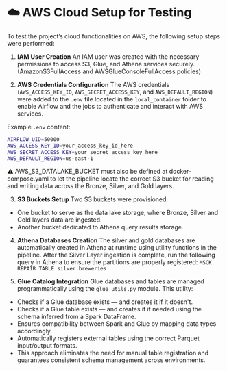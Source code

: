 # ☁️ AWS Cloud Setup for Testing

To test the project’s cloud functionalities on AWS, the following setup steps were performed:

1. **IAM User Creation**
An IAM user was created with the necessary permissions to access S3, Glue, and Athena services securely.
(AmazonS3FullAccess and AWSGlueConsoleFullAccess policies)

2. **AWS Credentials Configuration**
The AWS credentials (`AWS_ACCESS_KEY_ID`, `AWS_SECRET_ACCESS_KEY`, and `AWS_DEFAULT_REGION`) were added to the `.env`
file located in the `local_container` folder to enable Airflow and the jobs to authenticate and interact with
AWS services.

Example `.env` content:
```bash
AIRFLOW_UID=50000
AWS_ACCESS_KEY_ID=your_access_key_id_here
AWS_SECRET_ACCESS_KEY=your_secret_access_key_here
AWS_DEFAULT_REGION=us-east-1
```
⚠️ AWS_S3_DATALAKE_BUCKET must also be defined at docker-compose.yaml to let the pipeline locate the correct S3 bucket
for reading and writing data across the Bronze, Silver, and Gold layers.

3. **S3 Buckets Setup**
Two S3 buckets were provisioned:

- One bucket to serve as the data lake storage, where Bronze, Silver and Gold layers data are ingested.
- Another bucket dedicated to Athena query results storage.

4. **Athena Databases Creation**
The silver and gold databases are automatically created in Athena at runtime using utility functions in the pipeline.
After the Silver Layer ingestion is complete, run the following query in Athena to ensure the partitions are properly registered: `MSCK REPAIR TABLE silver.breweries`

5. **Glue Catalog Integration**
Glue databases and tables are managed programmatically using the `glue_utils.py` module.
This utility:

- Checks if a Glue database exists — and creates it if it doesn't.
- Checks if a Glue table exists — and creates it if needed using the schema inferred from a Spark DataFrame.
- Ensures compatibility between Spark and Glue by mapping data types accordingly.
- Automatically registers external tables using the correct Parquet input/output formats.
- This approach eliminates the need for manual table registration and guarantees consistent schema management across environments.

